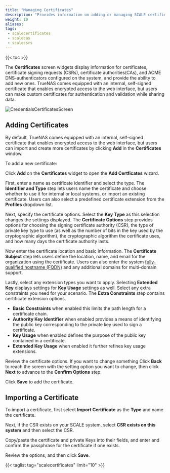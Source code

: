 ```yaml
---
title: "Managing Certificates"
description: "Provides information on adding or managing SCALE certificates."
weight: 10
aliases: 
tags:
 - scalecertificates
 - scalecas
 - scalecsrs
---
```


{{< toc >}}

The **Certificates** screen widgets display information for certificates, certificate signing requests (CSRs), certificate authorities(CAs), and ACME DNS-authenticators configured on the system, and provide the ability to add new ones.
TrueNAS comes equipped with an internal, self-signed certificate that enables encrypted access to the web interface, but users can make custom certificates for authentication and validation while sharing data.

![CredentialsCertificatesScreen](/images/SCALE/Credentials/CredentialsCertificatesScreen.png "Credentials Certificates Screen")

## Adding Certificates

By default, TrueNAS comes equipped with an internal, self-signed certificate that enables encrypted access to the web interface, but users can import and create more certificates by clicking **Add** in the **Certificates** window.

To add a new certificate:

Click **Add** on the **Certificates** widget to open the **Add Certficates** wizard.

First, enter a name as certificate identifier and select the type.
The **Identifier and Type** step lets users name the certificate and choose whether to use it for internal or local systems, or import an existing certificate.
Users can also select a predefined certificate extension from the **Profiles** dropdown list.

Next, specify the certificate options. Select the **Key Type** as this selection changes the settings displayed.
The **Certificate Options** step provides options for choosing the signing certificate authority (CSR), the type of private key type to use (as well as the number of bits in the key used by the cryptographic algorithm), the cryptographic algorithm the certificate uses, and how many days the certificate authority lasts.

Now enter the certificate location and basic information.
The **Certificate Subject** step lets users define the location, name, and email for the organization using the certificate.
Users can also enter the system [fully-qualified hostname (FQDN)](https://kb.iu.edu/d/aiuv) and any additional domains for multi-domain support.

Lastly, select any extension types you want to apply. Selecting **Extended Key** displays settings for **Key Usage** settings as well. Select any extra constraints you need for your scenario.
The **Extra Constraints** step contains certificate extension options.

* **Basic Constraints** when enabled this limits the path length for a certificate chain.
* **Authority Key Identifier** when enabled provides a means of identifying the public key corresponding to the private key used to sign a certificate.
* **Key Usage** when enabled defines the purpose of the public key contained in a certificate.
* **Extended Key Usage** when enabled it further refines key usage extensions.

Review the certificate options. If you want to change something Click **Back** to reach the screen with the setting option you want to change, then click **Next** to advance to the **Confirm Options** step.

Click **Save** to add the certificate.

## Importing a Certificate

To import a certificate, first select **Import Certificate** as the **Type** and name the certificate.

Next, if the CSR exists on your SCALE system, select **CSR exists on this system** and then select the CSR.

Copy/paste the certificate and private Keys into their fields, and enter and confirm the passphrase for the certificate if one exists.

Review the options, and then click **Save**.


{{< taglist tag="scalecertificates" limit="10" >}}
